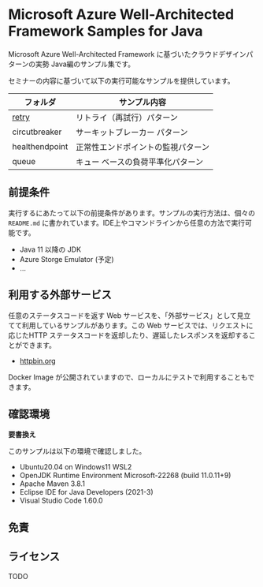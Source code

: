 # Microsoft Azure Well-Architected Framework Samples for Java

Microsoft Azure Well-Architected Framework に基づいたクラウドデザインパターンの実勢 Java編のサンプル集です。

セミナーの内容に基づいて以下の実行可能なサンプルを提供しています。

| フォルダ   | サンプル内容 |
|---|---|
| [retry](./retry/) | リトライ（再試行）パターン |
| circutbreaker |  サーキットブレーカー パターン|
| healthendpoint |  正常性エンドポイントの監視パターン |
| queue | キュー ベースの負荷平準化パターン |


## 前提条件

実行するにあたって以下の前提条件があります。サンプルの実行方法は、個々の `README.md` に書かれています。IDE上やコマンドラインから任意の方法で実行可能です。

- Java 11 以降の JDK
- Azure Storge Emulator (予定)
- ...
  
## 利用する外部サービス

任意のステータスコードを返す Web サービスを、「外部サービス」として見立てて利用しているサンプルがあります。この Web サービスでは、リクエストに応じたHTTP ステータスコードを返却したり、遅延したレスポンスを返却することができます。

* [httpbin.org](http://httpbin.org/)

Docker Image が公開されていますので、ローカルにテストで利用することもできます。

## 確認環境

**要書換え**

このサンプルは以下の環境で確認しました。

- Ubuntu20.04 on Windows11 WSL2
- OpenJDK Runtime Environment Microsoft-22268 (build 11.0.11+9)
- Apache Maven 3.8.1
- Eclipse IDE for Java Developers (2021-3)
- Visual Studio Code 1.60.0 


## 免責

## ライセンス

TODO

